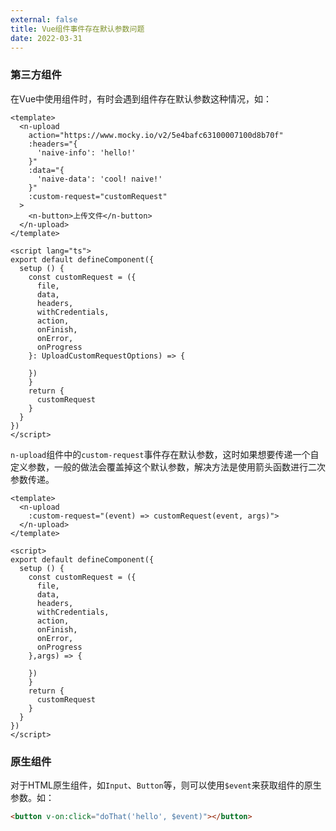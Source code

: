 ```yaml
---
external: false
title: Vue组件事件存在默认参数问题
date: 2022-03-31
---
```


### 第三方组件

在Vue中使用组件时，有时会遇到组件存在默认参数这种情况，如：

```vue
<template>
  <n-upload
    action="https://www.mocky.io/v2/5e4bafc63100007100d8b70f"
    :headers="{
      'naive-info': 'hello!'
    }"
    :data="{
      'naive-data': 'cool! naive!'
    }"
    :custom-request="customRequest"
  >
    <n-button>上传文件</n-button>
  </n-upload>
</template>

<script lang="ts">
export default defineComponent({
  setup () {
    const customRequest = ({
      file,
      data,
      headers,
      withCredentials,
      action,
      onFinish,
      onError,
      onProgress
    }: UploadCustomRequestOptions) => {
    
    })
    }
    return {
      customRequest
    }
  }
})
</script>
```

`n-upload`组件中的`custom-request`事件存在默认参数，这时如果想要传递一个自定义参数，一般的做法会覆盖掉这个默认参数，解决方法是使用箭头函数进行二次参数传递。

```vue
<template>
  <n-upload
    :custom-request="(event) => customRequest(event, args)">
  </n-upload>
</template>

<script>
export default defineComponent({
  setup () {
    const customRequest = ({
      file,
      data,
      headers,
      withCredentials,
      action,
      onFinish,
      onError,
      onProgress
    },args) => {
    
    })
    }
    return {
      customRequest
    }
  }
})
</script>
```

### 原生组件

对于HTML原生组件，如`Input`、`Button`等，则可以使用`$event`来获取组件的原生参数。如：

```html
<button v-on:click="doThat('hello', $event)"></button>
```



